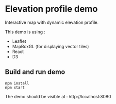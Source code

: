 # Elevation profile demo

Interactive map with dynamic elevation profile.

This demo is using :

- Leaflet
- MapBoxGL (for displaying vector tiles)
- React
- D3

## Build and run demo

```
npm install
npm start
```

The demo should be visible at :
http://localhost:8080
